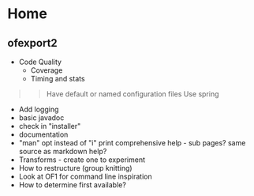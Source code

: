 # Home

## ofexport2

- Code Quality 
  - Coverage
  - Timing and stats

> > Have default or named configuration files
> > Use spring

  - Add logging
  - basic javadoc
- check in "installer"
- documentation
- "man" opt instead of "i" print comprehensive help - sub pages? same source as markdown help?
- Transforms - create one to experiment
- How to restructure (group knitting)
- Look at OF1 for command line inspiration
- How to determine first available?


